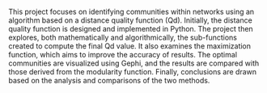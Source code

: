 This project focuses on identifying communities within networks using an algorithm based on a distance quality function (Qd). Initially, the distance quality function is designed and implemented in Python. The project then explores, both mathematically and algorithmically, the sub-functions created to compute the final Qd value. It also examines the maximization function, which aims to improve the accuracy of results. The optimal communities are visualized using Gephi, and the results are compared with those derived from the modularity function. Finally, conclusions are drawn based on the analysis and comparisons of the two methods.
